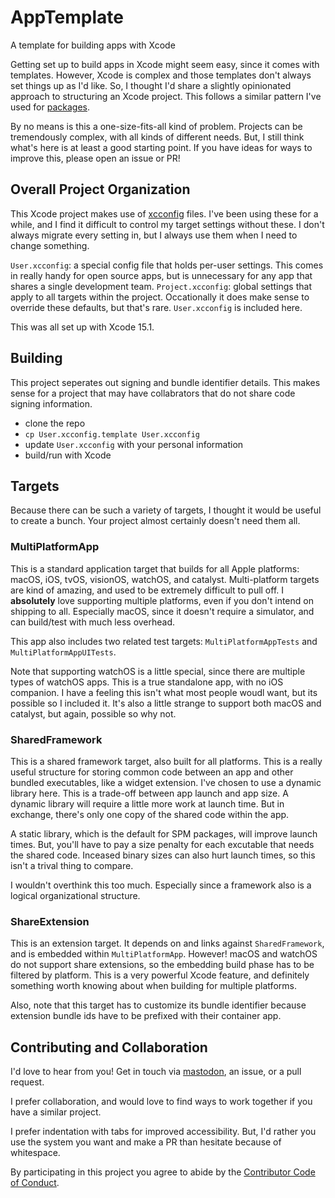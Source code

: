 # AppTemplate
A template for building apps with Xcode 

Getting set up to build apps in Xcode might seem easy, since it comes with templates. However, Xcode is complex and those templates don't always set things up as I'd like. So, I thought I'd share a slightly opinionated approach to structuring an Xcode project. This follows a similar pattern I've used for [packages](https://github.com/mattmassicotte/PackageTemplate).

By no means is this a one-size-fits-all kind of problem. Projects can be tremendously complex, with all kinds of different needs. But, I still think what's here is at least a good starting point. If you have ideas for ways to improve this, please open an issue or PR!

## Overall Project Organization

This Xcode project makes use of [xcconfig](https://developer.apple.com/documentation/xcode/adding-a-build-configuration-file-to-your-project) files. I've been using these for a while, and I find it difficult to control my target settings without these. I don't always migrate every setting in, but I always use them when I need to change something.

`User.xcconfig`: a special config file that holds per-user settings. This comes in really handy for open source apps, but is unnecessary for any app that shares a single development team.
`Project.xcconfig`: global settings that apply to all targets within the project. Occationally it does make sense to override these defaults, but that's rare. `User.xcconfig` is included here.

This was all set up with Xcode 15.1.

## Building

This project seperates out signing and bundle identifier details. This makes sense for a project that may have collabrators that do not share code signing information.

- clone the repo
- `cp User.xcconfig.template User.xcconfig`
- update `User.xcconfig` with your personal information
- build/run with Xcode

## Targets

Because there can be such a variety of targets, I thought it would be useful to create a bunch. Your project almost certainly doesn't need them all.

### MultiPlatformApp

This is a standard application target that builds for all Apple platforms: macOS, iOS, tvOS, visionOS, watchOS, and catalyst. Multi-platform targets are kind of amazing, and used to be extremely difficult to pull off. I **absolutely** love supporting multiple platforms, even if you don't intend on shipping to all. Especially macOS, since it doesn't require a simulator, and can build/test with much less overhead.

This app also includes two related test targets: `MultiPlatformAppTests` and `MultiPlatformAppUITests`.

Note that supporting watchOS is a little special, since there are multiple types of watchOS apps. This is a true standalone app, with no iOS companion. I have a feeling this isn't what most people woudl want, but its possible so I included it. It's also a little strange to support both macOS and catalyst, but again, possible so why not.

### SharedFramework

This is a shared framework target, also built for all platforms. This is a really useful structure for storing common code between an app and other bundled executables, like a widget extension. I've chosen to use a dynamic library here. This is a trade-off between app launch and app size. A dynamic library will require a little more work at launch time. But in exchange, there's only one copy of the shared code within the app.

A static library, which is the default for SPM packages, will improve launch times. But, you'll have to pay a size penalty for each excutable that needs the shared code. Inceased binary sizes can also hurt launch times, so this isn't a trival thing to compare.

I wouldn't overthink this too much. Especially since a framework also is a logical organizational structure.

### ShareExtension

This is an extension target. It depends on and links against `SharedFramework`, and is embedded within `MultiPlatformApp`. However! macOS and watchOS do not support share extensions, so the embedding build phase has to be filtered by platform. This is a very powerful Xcode feature, and definitely something worth knowing about when building for multiple platforms.

Also, note that this target has to customize its bundle identifier because extension bundle ids have to be prefixed with their container app.

## Contributing and Collaboration

I'd love to hear from you! Get in touch via [mastodon](https://mastodon.social/@mattiem), an issue, or a pull request.

I prefer collaboration, and would love to find ways to work together if you have a similar project.

I prefer indentation with tabs for improved accessibility. But, I'd rather you use the system you want and make a PR than hesitate because of whitespace.

By participating in this project you agree to abide by the [Contributor Code of Conduct](CODE_OF_CONDUCT.md).
